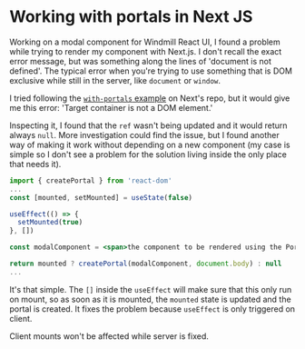 # Working with portals in Next JS

Working on a modal component for Windmill React UI, I found a problem while trying to render my component with Next.js. I don't recall the exact error message, but was something along the lines of 'document is not defined'. The typical error when you're trying to use something that is DOM exclusive while still in the server, like `document` or `window`.

I tried following the [`with-portals` example](https://github.com/vercel/next.js/tree/canary/examples/with-portals) on Next's repo, but it would give me this error: 'Target container is not a DOM element.'

Inspecting it, I found that the `ref` wasn't being updated and it would return always `null`. More investigation could find the issue, but I found another way of making it work without depending on a new component (my case is simple so I don't see a problem for the solution living inside the only place that needs it).

```jsx
import { createPortal } from 'react-dom'
...
const [mounted, setMounted] = useState(false)

useEffect(() => {
  setMounted(true)
}, [])

const modalComponent = <span>the component to be rendered using the Portal</span>

return mounted ? createPortal(modalComponent, document.body) : null
...
```

It's that simple. The `[]` inside the `useEffect` will make sure that this only run on mount, so as soon as it is mounted, the `mounted` state is updated and the portal is created. It fixes the problem because `useEffect` is only triggered on client.

Client mounts won't be affected while server is fixed.
